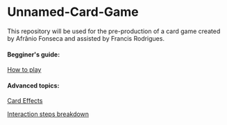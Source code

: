 # Unnamed-Card-Game
This repository will be used for the pre-production of a card game created by Afrânio Fonseca and assisted by Francis Rodrigues.

#### Begginer's guide:
[How to play](/Documentation/How-to-play.md)

#### Advanced topics:
[Card Effects](/Documentation/Effect-Resolution.md)

[Interaction steps breakdown](/Documentation/Timings.md)
